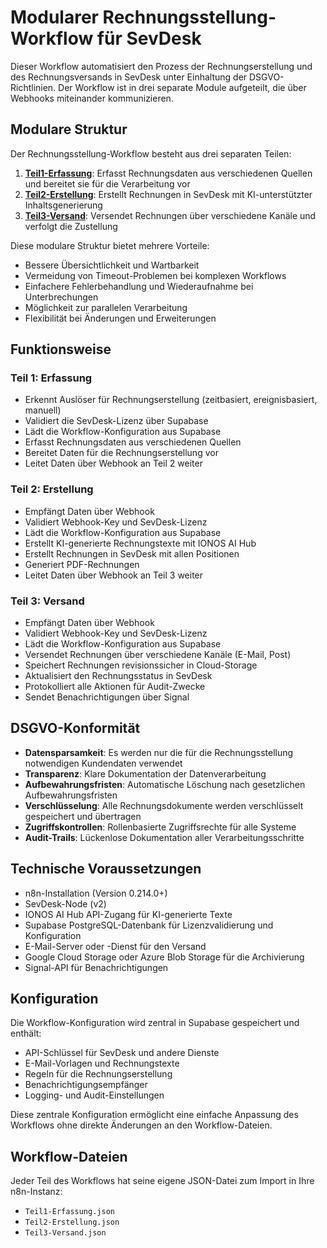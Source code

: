 # Modularer Rechnungsstellung-Workflow für SevDesk

Dieser Workflow automatisiert den Prozess der Rechnungserstellung und des Rechnungsversands in SevDesk unter Einhaltung der DSGVO-Richtlinien. Der Workflow ist in drei separate Module aufgeteilt, die über Webhooks miteinander kommunizieren.

## Modulare Struktur

Der Rechnungsstellung-Workflow besteht aus drei separaten Teilen:

1. **[Teil1-Erfassung](./Teil1-Erfassung/README.md)**: Erfasst Rechnungsdaten aus verschiedenen Quellen und bereitet sie für die Verarbeitung vor
2. **[Teil2-Erstellung](./Teil2-Erstellung/README.md)**: Erstellt Rechnungen in SevDesk mit KI-unterstützter Inhaltsgenerierung
3. **[Teil3-Versand](./Teil3-Versand/README.md)**: Versendet Rechnungen über verschiedene Kanäle und verfolgt die Zustellung

Diese modulare Struktur bietet mehrere Vorteile:
- Bessere Übersichtlichkeit und Wartbarkeit
- Vermeidung von Timeout-Problemen bei komplexen Workflows
- Einfachere Fehlerbehandlung und Wiederaufnahme bei Unterbrechungen
- Möglichkeit zur parallelen Verarbeitung
- Flexibilität bei Änderungen und Erweiterungen

## Funktionsweise

### Teil 1: Erfassung
- Erkennt Auslöser für Rechnungserstellung (zeitbasiert, ereignisbasiert, manuell)
- Validiert die SevDesk-Lizenz über Supabase
- Lädt die Workflow-Konfiguration aus Supabase
- Erfasst Rechnungsdaten aus verschiedenen Quellen
- Bereitet Daten für die Rechnungserstellung vor
- Leitet Daten über Webhook an Teil 2 weiter

### Teil 2: Erstellung
- Empfängt Daten über Webhook
- Validiert Webhook-Key und SevDesk-Lizenz
- Lädt die Workflow-Konfiguration aus Supabase
- Erstellt KI-generierte Rechnungstexte mit IONOS AI Hub
- Erstellt Rechnungen in SevDesk mit allen Positionen
- Generiert PDF-Rechnungen
- Leitet Daten über Webhook an Teil 3 weiter

### Teil 3: Versand
- Empfängt Daten über Webhook
- Validiert Webhook-Key und SevDesk-Lizenz
- Lädt die Workflow-Konfiguration aus Supabase
- Versendet Rechnungen über verschiedene Kanäle (E-Mail, Post)
- Speichert Rechnungen revisionssicher in Cloud-Storage
- Aktualisiert den Rechnungsstatus in SevDesk
- Protokolliert alle Aktionen für Audit-Zwecke
- Sendet Benachrichtigungen über Signal

## DSGVO-Konformität

- **Datensparsamkeit**: Es werden nur die für die Rechnungsstellung notwendigen Kundendaten verwendet
- **Transparenz**: Klare Dokumentation der Datenverarbeitung
- **Aufbewahrungsfristen**: Automatische Löschung nach gesetzlichen Aufbewahrungsfristen
- **Verschlüsselung**: Alle Rechnungsdokumente werden verschlüsselt gespeichert und übertragen
- **Zugriffskontrollen**: Rollenbasierte Zugriffsrechte für alle Systeme
- **Audit-Trails**: Lückenlose Dokumentation aller Verarbeitungsschritte

## Technische Voraussetzungen

- n8n-Installation (Version 0.214.0+)
- SevDesk-Node (v2)
- IONOS AI Hub API-Zugang für KI-generierte Texte
- Supabase PostgreSQL-Datenbank für Lizenzvalidierung und Konfiguration
- E-Mail-Server oder -Dienst für den Versand
- Google Cloud Storage oder Azure Blob Storage für die Archivierung
- Signal-API für Benachrichtigungen

## Konfiguration

Die Workflow-Konfiguration wird zentral in Supabase gespeichert und enthält:

- API-Schlüssel für SevDesk und andere Dienste
- E-Mail-Vorlagen und Rechnungstexte
- Regeln für die Rechnungserstellung
- Benachrichtigungsempfänger
- Logging- und Audit-Einstellungen

Diese zentrale Konfiguration ermöglicht eine einfache Anpassung des Workflows ohne direkte Änderungen an den Workflow-Dateien.

## Workflow-Dateien

Jeder Teil des Workflows hat seine eigene JSON-Datei zum Import in Ihre n8n-Instanz:

- `Teil1-Erfassung.json`
- `Teil2-Erstellung.json`
- `Teil3-Versand.json`
